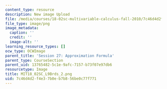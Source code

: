 ```yaml
---
content_type: resource
description: New image Upload
file: /media/courses/18-02sc-multivariable-calculus-fall-2010/7c46d4d2f4e37b0eb7b856be0c77f771_MIT18_02SC_L9Brds_2.png
file_type: image/png
image_metadata:
  caption: ''
  credit: ''
  image-alt: ''
learning_resource_types: []
ocw_type: OCWImage
parent_title: 'Session 27: Approximation Formula'
parent_type: CourseSection
parent_uid: 13765482-5c1e-9afc-7157-b73f07e97db6
resourcetype: Image
title: MIT18_02SC_L9Brds_2.png
uid: 7c46d4d2-f4e3-7b0e-b7b8-56be0c77f771
---
```

